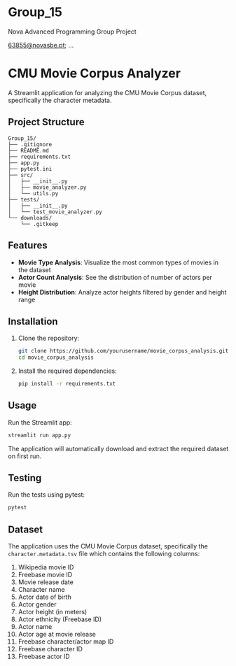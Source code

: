 # Group_15
 Nova Advanced Programming Group Project

63855@novasbe.pt; ...


# CMU Movie Corpus Analyzer

A Streamlit application for analyzing the CMU Movie Corpus dataset, specifically the character metadata.

## Project Structure

```
Group_15/
├── .gitignore
├── README.md
├── requirements.txt
├── app.py
├── pytest.ini
├── src/
│   ├── __init__.py
│   ├── movie_analyzer.py
│   └── utils.py
├── tests/
│   ├── __init__.py
│   └── test_movie_analyzer.py
└── downloads/
    └── .gitkeep
```

## Features

- **Movie Type Analysis**: Visualize the most common types of movies in the dataset
- **Actor Count Analysis**: See the distribution of number of actors per movie
- **Height Distribution**: Analyze actor heights filtered by gender and height range

## Installation

1. Clone the repository:
   ```bash
   git clone https://github.com/yourusername/movie_corpus_analysis.git
   cd movie_corpus_analysis
   ```

2. Install the required dependencies:
   ```bash
   pip install -r requirements.txt
   ```

## Usage

Run the Streamlit app:
```bash
streamlit run app.py
```

The application will automatically download and extract the required dataset on first run.

## Testing

Run the tests using pytest:
```bash
pytest
```

## Dataset

The application uses the CMU Movie Corpus dataset, specifically the `character.metadata.tsv` file which contains the following columns:

1. Wikipedia movie ID
2. Freebase movie ID
3. Movie release date
4. Character name
5. Actor date of birth
6. Actor gender
7. Actor height (in meters)
8. Actor ethnicity (Freebase ID)
9. Actor name
10. Actor age at movie release
11. Freebase character/actor map ID
12. Freebase character ID
13. Freebase actor ID